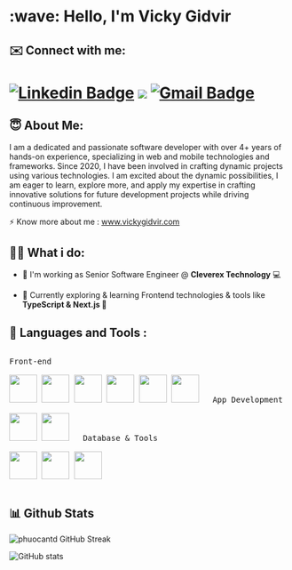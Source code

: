 <h1 align="left" id="macropower-title">:wave: Hello, I'm Vicky Gidvir </h1>

## ✉️ Connect with me:
# [![Linkedin Badge](https://img.shields.io/badge/-LinkedIn-0077B5?style=for-the-badge&logo=Linkedin&logoColor=white&link=https://www.linkedin.com/in/vickygidvir/)](https://www.linkedin.com/in/vickygidvir/) [![](https://img.shields.io/badge/-@portfolio-03a57a?style=for-the-badge&labelColor=000000&logo=portfolio)](https://vickygidvir.github.io/) [![Gmail Badge](https://img.shields.io/badge/-gmail-c14438?style=for-the-badge&logo=Gmail&logoColor=white&link=mailto:vickygidvir@gmail.com)](mailto:vickygidvir@gmail.com)


## 😇 About Me:
<p>I am a dedicated and passionate software developer with over 4+ years of hands-on experience, specializing in web and mobile technologies and frameworks. Since 2020, I have been involved in crafting dynamic projects using various technologies. 
I am excited about the dynamic possibilities, I am eager to learn, explore more, and apply my expertise in crafting innovative solutions for future development projects while driving continuous improvement.</p>

⚡️ Know more about me : <a href="https://vickygidvir.github.io/">www.vickygidvir.com</a>

## 👨‍💻 What i do:
- 🔭 I'm working as Senior Software Engineer @ **Cleverex Technology** 💻

- 🌱 Currently exploring & learning Frontend technologies & tools like **TypeScript & Next.js 📌**

## 🚀 Languages and Tools :
<p style="display: inline-block;" >
  <kbd align="center">
    <kbd>Front-end</kbd>
    <br>
    <br>
    <img width="50px" src="https://cdn.jsdelivr.net/gh/devicons/devicon/icons/html5/html5-original.svg" /> 
    <img width="50px" src="https://cdn.jsdelivr.net/gh/devicons/devicon/icons/css3/css3-plain.svg" /> 
    <img width="50px" src="https://cdn.jsdelivr.net/gh/devicons/devicon/icons/tailwindcss/tailwindcss-original.svg" />
    <img width="50px" src="https://cdn.jsdelivr.net/gh/devicons/devicon/icons/javascript/javascript-original.svg" />
    <img width="50px" src="https://cdn.jsdelivr.net/gh/devicons/devicon/icons/react/react-original.svg" />
    <img width="50px" src="https://cdn.jsdelivr.net/gh/devicons/devicon/icons/redux/redux-original.svg" />
  </kbd>
&nbsp;&nbsp;&nbsp;
  <kbd align="center" >
    <kbd>App Development</kbd>
    <br>
    <br>
    <img width="50px" src="https://cdn.jsdelivr.net/gh/devicons/devicon/icons/flutter/flutter-original.svg" />
    <img width="50px" src="https://cdn.jsdelivr.net/gh/devicons/devicon/icons/dart/dart-original.svg" />
  </kbd>
  &nbsp;&nbsp;&nbsp;
    <kbd align="center" >
    <kbd>Database & Tools</kbd>
    <br>
    <br>
    <img width="50px" src="https://cdn.jsdelivr.net/gh/devicons/devicon/icons/mysql/mysql-original.svg" />
    <img width="50px" src="https://cdn.jsdelivr.net/gh/devicons/devicon/icons/mongodb/mongodb-original.svg" />
    <img width="50px" src="https://cdn.jsdelivr.net/gh/devicons/devicon/icons/firebase/firebase-original.svg" />
  </kbd>
  </kbd>
</p>



## 📊 Github Stats


![phuocantd GitHub Streak](https://github-readme-streak-stats.herokuapp.com/?user=vickygidvir&theme=discord_old_blurple)

![GitHub stats](https://github-readme-stats.vercel.app/api?username=vickygidvir&show_icons=true&hide_title=true&count_private=true&include_all_commits=true&count_private=true&theme=discord_old_blurple) 

